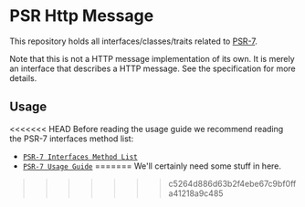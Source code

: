 PSR Http Message
================

This repository holds all interfaces/classes/traits related to
[PSR-7](http://www.php-fig.org/psr/psr-7/).

Note that this is not a HTTP message implementation of its own. It is merely an
interface that describes a HTTP message. See the specification for more details.

Usage
-----

<<<<<<< HEAD
Before reading the usage guide we recommend reading the PSR-7 interfaces method list:

* [`PSR-7 Interfaces Method List`](docs/PSR7-Interfaces.md)
* [`PSR-7 Usage Guide`](docs/PSR7-Usage.md)
=======
We'll certainly need some stuff in here.
>>>>>>> c5264d886d63b2f4ebe67c9bf0ffa41218a9c485
